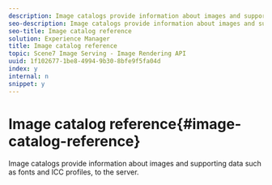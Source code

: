 ```yaml
---
description: Image catalogs provide information about images and supporting data such as fonts and ICC profiles, to the server.
seo-description: Image catalogs provide information about images and supporting data such as fonts and ICC profiles, to the server.
seo-title: Image catalog reference
solution: Experience Manager
title: Image catalog reference
topic: Scene7 Image Serving - Image Rendering API
uuid: 1f102677-1be8-4994-9b30-8bfe9f5fa04d
index: y
internal: n
snippet: y
---
```


# Image catalog reference{#image-catalog-reference}

Image catalogs provide information about images and supporting data such as fonts and ICC profiles, to the server.


